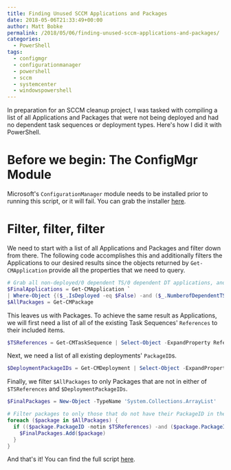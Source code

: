 ```yaml
---
title: Finding Unused SCCM Applications and Packages
date: 2018-05-06T21:33:49+00:00
author: Matt Bobke
permalink: /2018/05/06/finding-unused-sccm-applications-and-packages/
categories:
  - PowerShell
tags:
  - configmgr
  - configurationmanager
  - powershell
  - sccm
  - systemcenter
  - windowspowershell
---
```

In preparation for an SCCM cleanup project, I was tasked with compiling a list of all Applications and Packages that were not being deployed and had no dependent task sequences or deployment types. Here's how I did it with PowerShell.

# Before we begin: The ConfigMgr Module

Microsoft's `ConfigurationManager` module needs to be installed prior to running this script, or it will fail. You can grab the installer [here](https://www.microsoft.com/en-us/download/details.aspx?id=46681).

# Filter, filter, filter

We need to start with a list of all Applications and Packages and filter down from there. The following code accomplishes this and additionally filters the Applications to our desired results since the objects returned by `Get-CMApplication` provide all the properties that we need to query.

```powershell
# Grab all non-deployed/0 dependent TS/0 dependent DT applications, and all packages (can't filter packages like applications)
$FinalApplications = Get-CMApplication `
| Where-Object {($_.IsDeployed -eq $False) -and ($_.NumberofDependentTS -eq 0) -and ($_.NumberofDependentDTs -eq 0)}
$AllPackages = Get-CMPackage
```

This leaves us with Packages. To achieve the same result as Applications, we will first need a list of all of the existing Task Sequences' `References` to their included items.

```powershell
$TSReferences = Get-CMTaskSequence | Select-Object -ExpandProperty References
```

Next, we need a list of all existing deployments' `PackageID`s.

```powershell
$DeploymentPackageIDs = Get-CMDeployment | Select-Object -ExpandProperty PackageID
```

Finally, we filter `$AllPackages` to only Packages that are not in either of `$TSReferences` and `$DeploymentPackageIDs`.

```powershell
$FinalPackages = New-Object -TypeName 'System.Collections.ArrayList'

# Filter packages to only those that do not have their PackageID in the list of references
foreach ($package in $AllPackages) {
  if (($package.PackageID -notin $TSReferences) -and ($package.PackageID -notin $DeploymentPackageIDs)) {
    $FinalPackages.Add($package)
  }
}
```

And that's it! You can find the full script [here](https://github.com/mcbobke/SCCM-Powershell-Scripts/blob/master/Get-CMApplicationsAndPackagesNoTaskSequences.ps1).